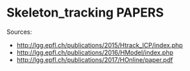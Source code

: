# Skeleton_tracking PAPERS
Sources:
- http://lgg.epfl.ch/publications/2015/Htrack_ICP/index.php
- http://lgg.epfl.ch/publications/2016/HModel/index.php
- http://lgg.epfl.ch/publications/2017/HOnline/paper.pdf


